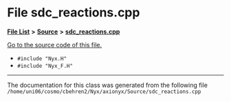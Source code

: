 
# File sdc\_reactions.cpp


[**File List**](files.md) **>** [**Source**](dir_74389ed8173ad57b461b9d623a1f3867.md) **>** [**sdc\_reactions.cpp**](sdc__reactions_8cpp.md)

[Go to the source code of this file.](sdc__reactions_8cpp_source.md)



* `#include "Nyx.H"`
* `#include "Nyx_F.H"`
























------------------------------
The documentation for this class was generated from the following file `/home/uni06/cosmo/cbehren2/Nyx/axionyx/Source/sdc_reactions.cpp`